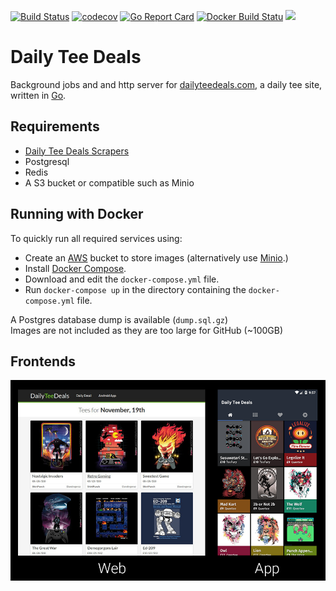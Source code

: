 [![Build Status](https://travis-ci.org/harrisbaird/dailyteedeals.svg?branch=master)](https://travis-ci.org/harrisbaird/dailyteedeals)
[![codecov](https://codecov.io/gh/harrisbaird/dailyteedeals/branch/master/graph/badge.svg)](https://codecov.io/gh/harrisbaird/dailyteedeals)
[![Go Report Card](https://goreportcard.com/badge/github.com/harrisbaird/dailyteedeals)](https://goreportcard.com/report/github.com/harrisbaird/dailyteedeals)
[![Docker Build Statu](https://img.shields.io/docker/build/harrisbaird/dailyteedeals.svg)](https://hub.docker.com/r/harrisbaird/dailyteedeals/)
[![](https://images.microbadger.com/badges/image/harrisbaird/dailyteedeals.svg)](https://microbadger.com/images/harrisbaird/dailyteedeals "Get your own image badge on microbadger.com")

# Daily Tee Deals
Background jobs and and http server for [dailyteedeals.com](https://dailyteedeals.com), a daily tee site, written in [Go](https://golang.org).

## Requirements
* [Daily Tee Deals Scrapers](https://github.com/harrisbaird/dailyteedeals_scrapers)
* Postgresql
* Redis
* A S3 bucket or compatible such as Minio

## Running with Docker
To quickly run all required services using:
* Create an [AWS](https://aws.amazon.com/) bucket to store images (alternatively use [Minio](https://github.com/minio/minio).)
* Install [Docker Compose](https://docs.docker.com/compose/).
* Download and edit the `docker-compose.yml` file.
* Run `docker-compose up` in the directory containing the `docker-compose.yml` file.

A Postgres database dump is available (`dump.sql.gz`)  
Images are not included as they are too large for GitHub (~100GB)



## Frontends

![Frontends](https://github.com/harrisbaird/dailyteedeals/blob/master/assets/frontends.png?raw=true)